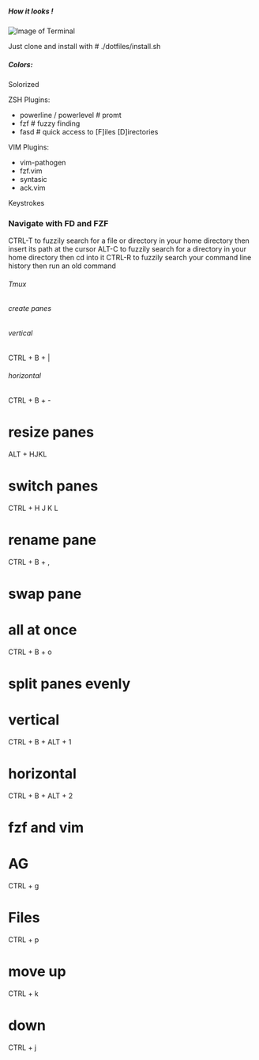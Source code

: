 ##### How it looks !
![Image of Terminal](https://user-images.githubusercontent.com/5693155/138968118-7aee188f-adf0-45c9-aa64-be435b2b9575.png)

Just clone and install with # ./dotfiles/install.sh

##### Colors:
Solorized

ZSH Plugins:
- powerline / powerlevel  # promt
- fzf   # fuzzy finding
- fasd  # quick access to [F]iles [D]irectories

VIM Plugins:
- vim-pathogen
- fzf.vim
- syntasic
- ack.vim


Keystrokes
### Navigate with FD and FZF

CTRL-T 	to fuzzily search for a file or directory in your home directory then insert its path at the cursor
ALT-C  	to fuzzily search for a directory in your home directory then cd into it
CTRL-R 	to fuzzily search your command line history then run an old command

###### Tmux
###### create panes

###### vertical
CTRL + B + |
###### horizontal
CTRL + B + -

# resize panes
ALT + HJKL

# switch panes
CTRL + H J K L

# rename pane
CTRL + B + ,


# swap pane
# all at once
CTRL + B + o

# split panes evenly
# vertical
CTRL + B + ALT + 1
# horizontal
CTRL + B + ALT + 2

# fzf and vim
# AG
CTRL + g
# Files
CTRL + p
# move up
CTRL + k
# down
CTRL + j


